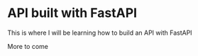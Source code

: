 # API built with FastAPI 

This is where I will be learning how to build an API with FastAPI

More to come
